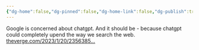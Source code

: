```yaml
---
{"dg-home":false,"dg-pinned":false,"dg-home-link":false,"dg-publish":true,"tags":["dgblip"],"disabled rules":["yaml-title","yaml-title-alias","file-name-heading"],"title":"philipp on mastodon @ 2023-01-22","created-date":"2023-01-22T14:03:31","id":109733230111736500,"updated-date":"2025-05-02T08:50:43","dg-path":"blips/109733230111736502.md","permalink":"/blips/109733230111736502/","dgPassFrontmatter":true}
---
```



Google is concerned about chatgpt. And it should be - because chatgpt could completely upend the way we search the web. [theverge.com/2023/1/20/2356385…](https://www.theverge.com/2023/1/20/23563851/google-search-ai-chatbot-demo-chatgpt)



